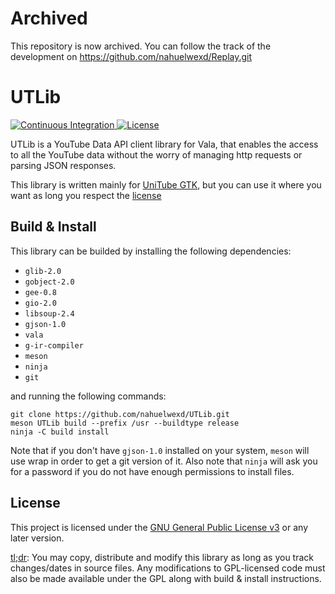 # Archived

This repository is now archived. You can follow the track of the development on https://github.com/nahuelwexd/Replay.git

# UTLib

<a href="https://github.com/nahuelwexd/UTLib/commits/master">
  <img alt="Continuous Integration" src="https://github.com/nahuelwexd/UTLib/workflows/Continuous%20Integration/badge.svg">
</a>
<a href="COPYING">
  <img alt="License" src="https://img.shields.io/github/license/nahuelwexd/UTLib?label=License&logo=gnu">
</a>

UTLib is a YouTube Data API client library for Vala, that enables the access to
all the YouTube data without the worry of managing http requests or parsing JSON
responses.

This library is written mainly for [UniTube GTK](https://github.com/nahuelwexd/UniTube-GTK),
but you can use it where you want as long you respect the [license](#License)

## Build & Install

This library can be builded by installing the following dependencies:

- `glib-2.0`
- `gobject-2.0`
- `gee-0.8`
- `gio-2.0`
- `libsoup-2.4`
- `gjson-1.0`
- `vala`
- `g-ir-compiler`
- `meson`
- `ninja`
- `git`

and running the following commands:

```shell
git clone https://github.com/nahuelwexd/UTLib.git
meson UTLib build --prefix /usr --buildtype release
ninja -C build install
```

Note that if you don't have `gjson-1.0` installed on your system, `meson` will use
wrap in order to get a git version of it. Also note that `ninja` will ask you
for a password if you do not have enough permissions to install files.

## License

This project is licensed under the [GNU General Public License v3](COPYING) or
any later version.

[tl;dr](https://www.tldrlegal.com/l/gpl-3.0): You may copy, distribute and modify
this library as long as you track changes/dates in source files. Any modifications
to GPL-licensed code must also be made available under the GPL along with build
& install instructions.
